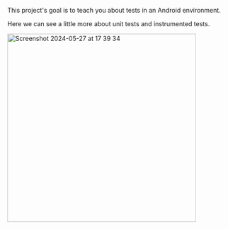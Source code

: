 This project's goal is to teach you about tests in an Android environment.

Here we can see a little more about unit tests and instrumented tests.

<img width="426" alt="Screenshot 2024-05-27 at 17 39 34" src="https://github.com/gustavobarbosab/gubank/assets/11272342/63c96e47-98fa-4ece-968a-ef8ac41da486">
